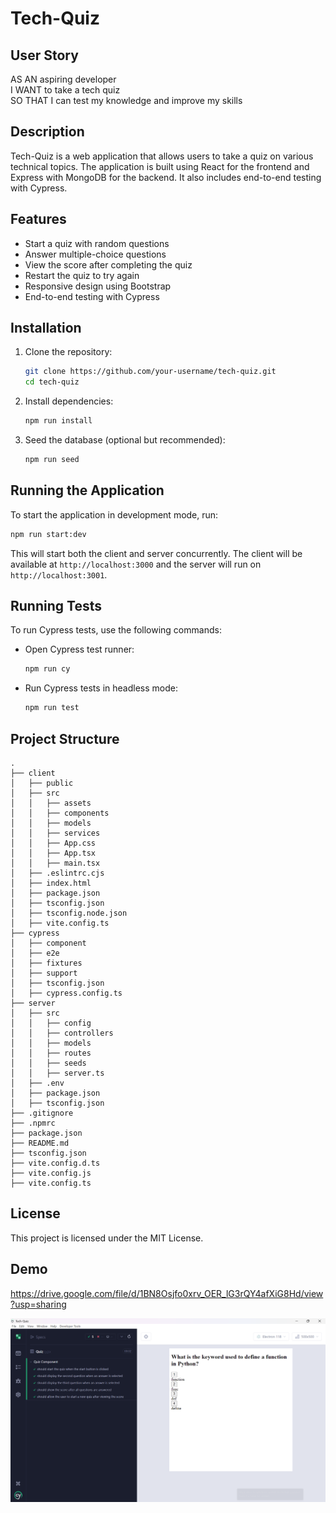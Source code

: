 # Tech-Quiz

## User Story
AS AN aspiring developer<br>
I WANT to take a tech quiz<br>
SO THAT I can test my knowledge and improve my skills


## Description
Tech-Quiz is a web application that allows users to take a quiz on various technical topics. The application is built using React for the frontend and Express with MongoDB for the backend. It also includes end-to-end testing with Cypress.


## Features

- Start a quiz with random questions
- Answer multiple-choice questions
- View the score after completing the quiz
- Restart the quiz to try again
- Responsive design using Bootstrap
- End-to-end testing with Cypress


## Installation

1. Clone the repository:

   ```sh
   git clone https://github.com/your-username/tech-quiz.git
   cd tech-quiz
   ```

2. Install dependencies:

   ```sh
   npm run install
   ```

3. Seed the database (optional but recommended):

   ```sh
   npm run seed
   ```

## Running the Application

To start the application in development mode, run:

```sh
npm run start:dev
```

This will start both the client and server concurrently. The client will be available at `http://localhost:3000` and the server will run on `http://localhost:3001`.

## Running Tests

To run Cypress tests, use the following commands:

- Open Cypress test runner:

  ```sh
  npm run cy
  ```

- Run Cypress tests in headless mode:

  ```sh
  npm run test
  ```

## Project Structure

```
.
├── client
│   ├── public
│   ├── src
│   │   ├── assets
│   │   ├── components
│   │   ├── models
│   │   ├── services
│   │   ├── App.css
│   │   ├── App.tsx
│   │   ├── main.tsx
│   ├── .eslintrc.cjs
│   ├── index.html
│   ├── package.json
│   ├── tsconfig.json
│   ├── tsconfig.node.json
│   ├── vite.config.ts
├── cypress
│   ├── component
│   ├── e2e
│   ├── fixtures
│   ├── support
│   ├── tsconfig.json
│   ├── cypress.config.ts
├── server
│   ├── src
│   │   ├── config
│   │   ├── controllers
│   │   ├── models
│   │   ├── routes
│   │   ├── seeds
│   │   ├── server.ts
│   ├── .env
│   ├── package.json
│   ├── tsconfig.json
├── .gitignore
├── .npmrc
├── package.json
├── README.md
├── tsconfig.json
├── vite.config.d.ts
├── vite.config.js
├── vite.config.ts
```


## License

This project is licensed under the MIT License.

## Demo
https://drive.google.com/file/d/1BN8Osjfo0xrv_OER_lG3rQY4afXiG8Hd/view?usp=sharing

![Screenshot](client/public/screenshot.png)